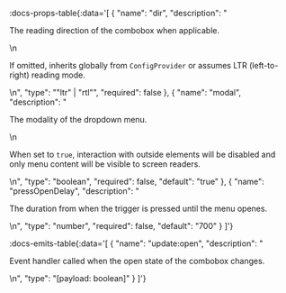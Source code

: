 <!-- This file was automatic generated. Do not edit it manually -->

:docs-props-table{:data='[
  {
    "name": "dir",
    "description": "<p>The reading direction of the combobox when applicable.</p>\n<p>If omitted, inherits globally from <code>ConfigProvider</code> or assumes LTR (left-to-right) reading mode.</p>\n",
    "type": "\"ltr\" | \"rtl\"",
    "required": false
  },
  {
    "name": "modal",
    "description": "<p>The modality of the dropdown menu.</p>\n<p>When set to <code>true</code>, interaction with outside elements will be disabled and only menu content will be visible to screen readers.</p>\n",
    "type": "boolean",
    "required": false,
    "default": "true"
  },
  {
    "name": "pressOpenDelay",
    "description": "<p>The duration from when the trigger is pressed until the menu openes.</p>\n",
    "type": "number",
    "required": false,
    "default": "700"
  }
]'} 

:docs-emits-table{:data='[
  {
    "name": "update:open",
    "description": "<p>Event handler called when the open state of the combobox changes.</p>\n",
    "type": "[payload: boolean]"
  }
]'} 
